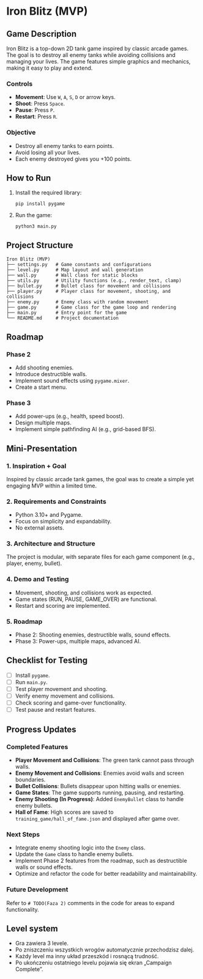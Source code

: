 # Iron Blitz (MVP)

## Game Description
Iron Blitz is a top-down 2D tank game inspired by classic arcade games. The goal is to destroy all enemy tanks while avoiding collisions and managing your lives. The game features simple graphics and mechanics, making it easy to play and extend.

### Controls
- **Movement**: Use `W`, `A`, `S`, `D` or arrow keys.
- **Shoot**: Press `Space`.
- **Pause**: Press `P`.
- **Restart**: Press `R`.

### Objective
- Destroy all enemy tanks to earn points.
- Avoid losing all your lives.
- Each enemy destroyed gives you +100 points.

## How to Run
1. Install the required library:
   ```
   pip install pygame
   ```
2. Run the game:
   ```
   python3 main.py
   ```

## Project Structure
```
Iron Blitz (MVP)
├── settings.py   # Game constants and configurations
├── level.py      # Map layout and wall generation
├── wall.py       # Wall class for static blocks
├── utils.py      # Utility functions (e.g., render_text, clamp)
├── bullet.py     # Bullet class for movement and collisions
├── player.py     # Player class for movement, shooting, and collisions
├── enemy.py      # Enemy class with random movement
├── game.py       # Game class for the game loop and rendering
├── main.py       # Entry point for the game
└── README.md     # Project documentation
```

## Roadmap
### Phase 2
- Add shooting enemies.
- Introduce destructible walls.
- Implement sound effects using `pygame.mixer`.
- Create a start menu.

### Phase 3
- Add power-ups (e.g., health, speed boost).
- Design multiple maps.
- Implement simple pathfinding AI (e.g., grid-based BFS).

## Mini-Presentation
### 1. Inspiration + Goal
Inspired by classic arcade tank games, the goal was to create a simple yet engaging MVP within a limited time.

### 2. Requirements and Constraints
- Python 3.10+ and Pygame.
- Focus on simplicity and expandability.
- No external assets.

### 3. Architecture and Structure
The project is modular, with separate files for each game component (e.g., player, enemy, bullet).

### 4. Demo and Testing
- Movement, shooting, and collisions work as expected.
- Game states (RUN, PAUSE, GAME_OVER) are functional.
- Restart and scoring are implemented.

### 5. Roadmap
- Phase 2: Shooting enemies, destructible walls, sound effects.
- Phase 3: Power-ups, multiple maps, advanced AI.

## Checklist for Testing
- [ ] Install `pygame`.
- [ ] Run `main.py`.
- [ ] Test player movement and shooting.
- [ ] Verify enemy movement and collisions.
- [ ] Check scoring and game-over functionality.
- [ ] Test pause and restart features.

## Progress Updates

### Completed Features
- **Player Movement and Collisions**: The green tank cannot pass through walls.
- **Enemy Movement and Collisions**: Enemies avoid walls and screen boundaries.
- **Bullet Collisions**: Bullets disappear upon hitting walls or enemies.
- **Game States**: The game supports running, pausing, and restarting.
- **Enemy Shooting (In Progress)**: Added `EnemyBullet` class to handle enemy bullets.
 - **Hall of Fame**: High scores are saved to `training_game/hall_of_fame.json` and displayed after game over.

### Next Steps
- Integrate enemy shooting logic into the `Enemy` class.
- Update the `Game` class to handle enemy bullets.
- Implement Phase 2 features from the roadmap, such as destructible walls or sound effects.
- Optimize and refactor the code for better readability and maintainability.

### Future Development
Refer to `# TODO(Faza 2)` comments in the code for areas to expand functionality.

## Level system
- Gra zawiera 3 levele.
- Po zniszczeniu wszystkich wrogów automatycznie przechodzisz dalej.
- Każdy level ma inny układ przeszkód i rosnącą trudność.
- Po ukończeniu ostatniego levelu pojawia się ekran „Campaign Complete”.